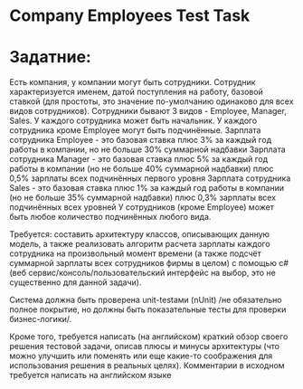 # Company Employees Test Task

# Задатние:

Есть компания, у компании могут быть сотрудники. Сотрудник характеризуется именем, датой поступления на работу, базовой ставкой (для простоты, это значение по-умолчанию одинаково для всех видов сотрудников).
Сотрудники бывают 3 видов - Employee, Manager, Sales. У каждого сотрудника может быть начальник. У каждого сотрудника    кроме Employee могут быть подчинённые.
Зарплата сотрудника Employee - это базовая ставка плюс 3% за каждый год работы в компании, но не больше 30% суммарной надбавки
Зарплата сотрудника Manager - это базовая ставка плюс 5% за каждый год работы в компании (но не больше 40% суммарной надбавки) плюс 0,5% зарплаты всех подчинённых первого уровня
Зарплата сотрудника Sales - это базовая ставка плюс 1% за каждый год работы в компании (но не больше 35% суммарной надбавки) плюс 0,3% зарплаты всех подчинённых  всех уровней
У сотрудников (кроме Employee) может быть любое количество подчинённых любого вида.

Требуется: составить архитектуру классов, описывающих данную модель, а также реализовать алгоритм расчета зарплаты каждого сотрудника на произвольный момент времени (а также подсчёт суммарной зарплаты всех сотрудников фирмы в целом) с помощью c# (веб сервис/консоль/пользовательский интерфейс на выбор, это не существенно для данной задачи).

Система должна быть проверена unit-testами (nUnit) /не обязательно полное покрытие, но должны быть показательные тесты для проверки бизнес-логики/.

Кроме того, требуется написать (на английском) краткий обзор своего решения тестовой задачи, описав плюсы и минусы архитектуры (что можно улучшить или поменять или еще какие-то соображения для использования решения в реальных целях).
Комментарии в исходном требуется написать на английском языке
